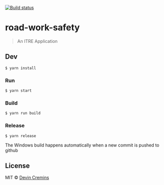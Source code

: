 [![Build status](https://ci.appveyor.com/api/projects/status/hci24bpecbh8y00j/branch/master?svg=true)](https://ci.appveyor.com/project/dCremins/rw-safety/branch/master)

# road-work-safety

> An ITRE Application

## Dev

```
$ yarn install
```

### Run

```
$ yarn start
```

### Build

```
$ yarn run build
```

### Release

```
$ yarn release
```
The Windows build happens automatically when a new commit is pushed to github


## License

MIT © [Devin Cremins](http://octopusoddments.com)
